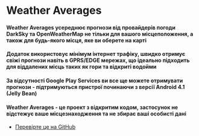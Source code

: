 # Weather Averages

#### Weather Averages усереднює прогнози від провайдерів погоди DarkSky та OpenWeatherMap не тільки для вашого місцеположення, а також для будь-якого місця, яке ви оберете на карті
#### Додаток використовує мінімум інтернет трафіку, швидко отримує свіжі прогнози навіть в GPRS/EDGE мережах, що ідеально підходить для віддалених місць таких як гори та відкриті водойми
#### За відсутності Google Play Services ви все ще можете отримувати прогнози - підтримуються пристрої починаючи з версії Android 4.1 (Jelly Bean)
#### Weather Averages - це проект з відкритим кодом, застосунок не відстежує ваше місцезнаходження та не збирає ваші особисті дані

- [Перевірте це на GitHub](https://github.com/olehkhol/WeatherComparator)
